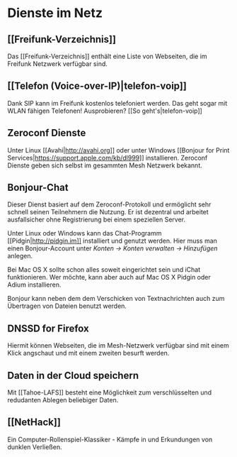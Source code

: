 # Dienste im Netz

## [[Freifunk-Verzeichnis]]

Das [[Freifunk-Verzeichnis]] enthält eine Liste von Webseiten, die im Freifunk Netzwerk verfügbar sind.

## [[Telefon (Voice-over-IP)|telefon-voip]]

Dank SIP kann im Freifunk kostenlos telefoniert werden. Das geht sogar mit WLAN fähigen Telefonen! Ausprobieren? [[So geht's|telefon-voip]]

## Zeroconf Dienste

Unter Linux [[Avahi|http://avahi.org]] oder unter Windows [[Bonjour for Print Services|https://support.apple.com/kb/dl999]] installieren. Zeroconf Dienste geben sich selbst im gesammten Mesh Netzwerk bekannt.

## Bonjour-Chat

Dieser Dienst basiert auf dem Zeroconf-Protokoll und ermöglicht sehr schnell seinen Teilnehmern die Nutzung.
Er ist dezentral und arbeitet ausfallsicher ohne Registrierung bei einem speziellen Server.

Unter Linux oder Windows kann das Chat-Programm [[Pidgin|http://pidgin.im]] installiert und genutzt werden. Hier muss man einen Bonjour-Account unter _Konten -> Konten verwalten -> Hinzufügen_ anlegen.

Bei Mac OS X sollte schon alles soweit eingerichtet sein und iChat funktionieren. Wer möchte, kann aber auch auf Mac OS X Pidgin oder Adium installieren.

Bonjour kann neben dem dem Verschicken von Textnachrichten auch zum Übertragen von Dateien benutzt werden.

## DNSSD for Firefox

Hiermit können Webseiten, die im Mesh-Netzwerk verfügbar sind mit einem Klick angschaut und mit einem zweiten besurft werden.

## Daten in der Cloud speichern

Mit [[Tahoe-LAFS]] besteht eine Möglichkeit zum verschlüsselten und redudanten Ablegen beliebiger Daten.

## [[NetHack]]

Ein Computer-Rollenspiel-Klassiker - Kämpfe in und Erkundungen von dunklen Verließen.
